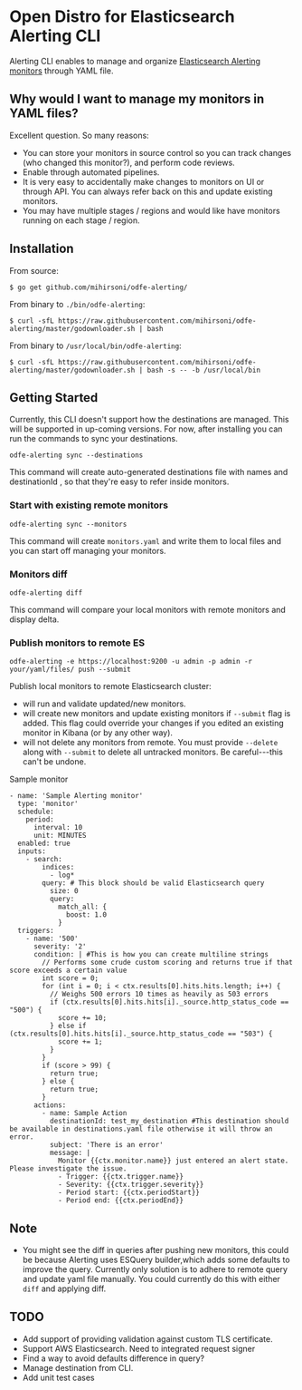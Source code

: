 # Open Distro for Elasticsearch Alerting CLI

Alerting CLI enables to manage and organize [Elasticsearch Alerting monitors](https://opendistro.github.io/for-elasticsearch-docs/docs/alerting/) through YAML file.

## Why would I want to manage my monitors in YAML files?

Excellent question. So many reasons:

* You can store your monitors in source control so you can track changes (who changed this monitor?), and perform code reviews.
* Enable through automated pipelines.
* It is very easy to accidentally make changes to monitors on UI or through API. You can always refer back on this and update existing monitors.
* You may have multiple stages / regions and would like have monitors running on each stage / region.

## Installation

From source:

```
$ go get github.com/mihirsoni/odfe-alerting/
```

From binary to `./bin/odfe-alerting`:

```
$ curl -sfL https://raw.githubusercontent.com/mihirsoni/odfe-alerting/master/godownloader.sh | bash
```

From binary to `/usr/local/bin/odfe-alerting`:

```
$ curl -sfL https://raw.githubusercontent.com/mihirsoni/odfe-alerting/master/godownloader.sh | bash -s -- -b /usr/local/bin
```

## Getting Started

Currently, this CLI doesn't support how the destinations are managed. This will be supported in up-coming versions.
For now, after installing you can run the commands to sync your destinations.

```
odfe-alerting sync --destinations
```

This command will create auto-generated destinations file with names and destinationId , so that they're easy to refer inside monitors.

### Start with existing remote monitors

```
odfe-alerting sync --monitors
```

This command will create `monitors.yaml` and write them to local files and you can start off managing your monitors.

### Monitors diff

```
odfe-alerting diff
```

This command will compare your local monitors with remote monitors and display delta.

### Publish monitors to remote ES

```
odfe-alerting -e https://localhost:9200 -u admin -p admin -r your/yaml/files/ push --submit
```

Publish local monitors to remote Elasticsearch cluster:

- will run and validate updated/new monitors.
- will create new monitors and update existing monitors if `--submit` flag is added. This flag could override your changes if you edited an existing monitor in Kibana (or by any other way).
- will not delete any monitors from remote. You must provide `--delete` along with `--submit` to delete all untracked monitors. Be careful---this can't be undone.

Sample monitor

```
- name: 'Sample Alerting monitor'
  type: 'monitor'
  schedule:
    period:
      interval: 10
      unit: MINUTES
  enabled: true
  inputs:
    - search:
        indices:
          - log*
        query: # This block should be valid Elasticsearch query
          size: 0
          query:
            match_all: {
              boost: 1.0
            }
  triggers:
    - name: '500'
      severity: '2'
      condition: | #This is how you can create multiline strings
        // Performs some crude custom scoring and returns true if that score exceeds a certain value
        int score = 0;
        for (int i = 0; i < ctx.results[0].hits.hits.length; i++) {
          // Weighs 500 errors 10 times as heavily as 503 errors
          if (ctx.results[0].hits.hits[i]._source.http_status_code == "500") {
            score += 10;
          } else if (ctx.results[0].hits.hits[i]._source.http_status_code == "503") {
            score += 1;
          }
        }
        if (score > 99) {
          return true;
        } else {
          return true;
        }
      actions:
        - name: Sample Action
          destinationId: test_my_destination #This destination should be available in destinations.yaml file otherwise it will throw an error.
          subject: 'There is an error'
          message: |
            Monitor {{ctx.monitor.name}} just entered an alert state. Please investigate the issue.
            - Trigger: {{ctx.trigger.name}}
            - Severity: {{ctx.trigger.severity}}
            - Period start: {{ctx.periodStart}}
            - Period end: {{ctx.periodEnd}}
```

## Note

* You might see the diff in queries after pushing new monitors, this could be because Alerting uses ESQuery builder,which adds some defaults to improve the query. Currently only solution is to adhere to remote query and update yaml file manually. You could currently do this with either `diff` and applying diff.

## TODO

* Add support of providing validation against custom TLS certificate.
* Support AWS Elasticsearch. Need to integrated request signer
* Find a way to avoid defaults difference in query?
* Manage destination from CLI.
* Add unit test cases
